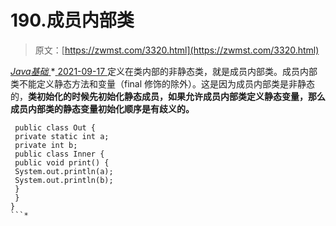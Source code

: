 <!--yml
category: 未分类
date: 0001-01-01 00:00:00
--->

# 190.成员内部类

> 原文：[https://zwmst.com/3320.html](https://zwmst.com/3320.html)

   [ *Java基础* ](https://zwmst.com/java%e5%9f%ba%e7%a1%80)*[ <time datetime="2021-09-18T01:36:35+08:00"> 2021-09-17 </time> ](https://zwmst.com/3320.html)  定义在类内部的非静态类，就是成员内部类。成员内部类不能定义静态方法和变量（final 修饰的除外）。这是因为成员内部类是非静态的，**类初始化的时候先初始化静态成员，如果允许成员内部类定义静态变量，那么成员内部类的静态变量初始化顺序是有歧义的。**

```
 public class Out {
 private static int a;
 private int b;
 public class Inner {
 public void print() {
 System.out.println(a);
 System.out.println(b);
 }
 }
}
```*